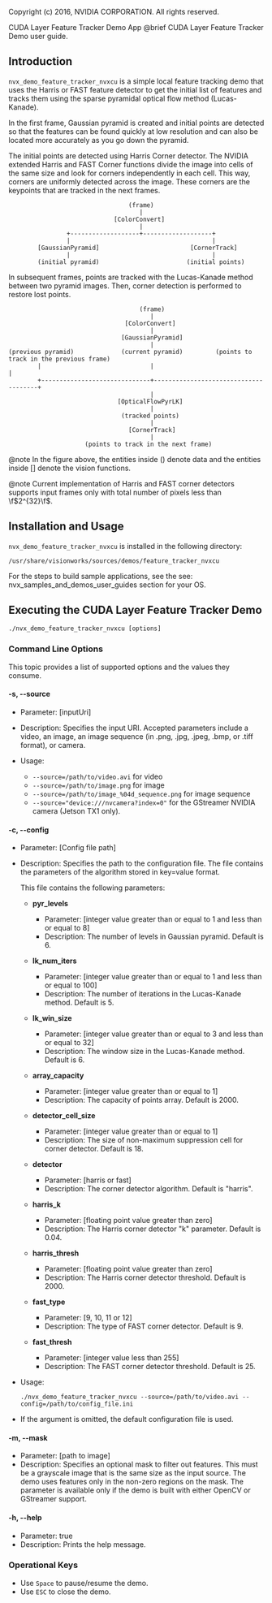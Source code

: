 Copyright (c) 2016, NVIDIA CORPORATION.  All rights reserved.

CUDA Layer Feature Tracker Demo App
@brief CUDA Layer Feature Tracker Demo user guide.

## Introduction ##

`nvx_demo_feature_tracker_nvxcu` is a simple local feature tracking demo that
uses the Harris or FAST feature detector to get the initial list of features and
tracks them using the sparse pyramidal optical flow method (Lucas-Kanade).

In the first frame, Gaussian pyramid is created and initial points are detected
so that the features can be found quickly at low resolution and can also be located
more accurately as you go down the pyramid.

The initial points are detected using Harris Corner detector.
The NVIDIA extended Harris and FAST Corner functions divide the image into cells
of the same size and look for corners independently in each cell. This way,
corners are uniformly detected across the image. These corners are the keypoints
that are tracked in the next frames.

                                     (frame)
                                        |
                                 [ColorConvert]
                                        |
                    +-------------------+-------------------+
                    |                                       |
            [GaussianPyramid]                         [CornerTrack]
                    |                                       |
            (initial pyramid)                        (initial points)

In subsequent frames, points are tracked with the Lucas-Kanade method between two pyramid images.
Then, corner detection is performed to restore lost points.

                                        (frame)
                                           |
                                    [ColorConvert]
                                           |
                                   [GaussianPyramid]
                                           |
    (previous pyramid)             (current pyramid)         (points to track in the previous frame)
            |                              |                                      |
            +------------------------------+--------------------------------------+
                                           |
                                  [OpticalFlowPyrLK]
                                           |
                                   (tracked points)
                                           |
                                     [CornerTrack]
                                           |
                         (points to track in the next frame)

@note In the figure above, the entities inside () denote data and the entities
inside [] denote the vision functions.

@note Current implementation of Harris and FAST corner detectors supports input
frames only with total number of pixels less than \f$2^{32}\f$.

## Installation and Usage ##

`nvx_demo_feature_tracker_nvxcu` is installed in the following directory:

    /usr/share/visionworks/sources/demos/feature_tracker_nvxcu

For the steps to build sample applications, see the see: nvx_samples_and_demos_user_guides
section for your OS.

## Executing the CUDA Layer Feature Tracker Demo ##

    ./nvx_demo_feature_tracker_nvxcu [options]

### Command Line Options ###

This topic provides a list of supported options and the values they consume.

#### \-s, \--source ####
- Parameter: [inputUri]
- Description: Specifies the input URI. Accepted parameters include a video,
an image, an image sequence (in .png, .jpg, .jpeg, .bmp, or .tiff format),
or camera.
- Usage:

    - `--source=/path/to/video.avi` for video
    - `--source=/path/to/image.png` for image
    - `--source=/path/to/image_%04d_sequence.png` for image sequence
    - `--source="device:///nvcamera?index=0"` for the GStreamer NVIDIA camera (Jetson TX1 only).

#### \-c, \--config ####
- Parameter: [Config file path]
- Description: Specifies the path to the configuration file. The file contains the
  parameters of the algorithm stored in key=value format.

    This file contains the following parameters:

    - **pyr_levels**
        - Parameter: [integer value greater than or equal to 1 and less than or
          equal to 8]
        - Description: The number of levels in Gaussian pyramid. Default is 6.

    - **lk_num_iters**
        - Parameter: [integer value greater than or equal to 1 and less than or
          equal to 100]
        - Description: The number of iterations in the Lucas-Kanade method. Default
          is 5.

    - **lk_win_size**
        - Parameter: [integer value greater than or equal to 3 and less than or
          equal to 32]
        - Description: The window size in the Lucas-Kanade method. Default is 6.

    - **array_capacity**
        - Parameter: [integer value greater than or equal to 1]
        - Description: The capacity of points array. Default is 2000.

    - **detector_cell_size**
        - Parameter: [integer value greater than or equal to 1]
        - Description: The size of non-maximum suppression cell for corner detector.
          Default is 18.

    - **detector**
        - Parameter: [harris or fast]
        - Description: The corner detector algorithm. Default is "harris".

    - **harris_k**
        - Parameter: [floating point value greater than zero]
        - Description: The Harris corner detector "k" parameter. Default is 0.04.

    - **harris_thresh**
        - Parameter: [floating point value greater than zero]
        - Description: The Harris corner detector threshold. Default is 2000.

    - **fast_type**
        - Parameter: [9, 10, 11 or 12]
        - Description: The type of FAST corner detector. Default is 9.

    - **fast_thresh**
        - Parameter: [integer value less than 255]
        - Description: The FAST corner detector threshold. Default is 25.

- Usage:

  `./nvx_demo_feature_tracker_nvxcu --source=/path/to/video.avi --config=/path/to/config_file.ini`

- If the argument is omitted, the default configuration file is used.

#### \-m, \--mask ####
- Parameter: [path to image]
- Description: Specifies an optional mask to filter out features. This must be
a grayscale image that is the same size as the input source. The demo uses features
only in the non-zero regions on the mask. The parameter is available only if the
demo is built with either OpenCV or GStreamer support.

#### \-h, \--help ####
- Parameter: true
- Description: Prints the help message.

### Operational Keys ###
- Use `Space` to pause/resume the demo.
- Use `ESC` to close the demo.


